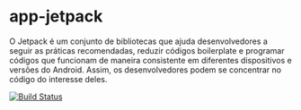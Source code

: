 # app-jetpack
O Jetpack é um conjunto de bibliotecas que ajuda desenvolvedores a seguir as práticas recomendadas, reduzir códigos boilerplate e programar códigos que funcionam de maneira consistente em diferentes dispositivos e versões do Android. Assim, os desenvolvedores podem se concentrar no código do interesse deles.

[![Build Status](https://roandersonxd1.semaphoreci.com/badges/app-jetpack/branches/main.svg?style=shields)](https://roandersonxd1.semaphoreci.com/projects/app-jetpack)
